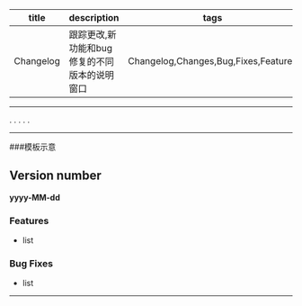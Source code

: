 
| title  | description | tags |
|--------|--------|--------|
| Changelog | 跟踪更改,新功能和bug修复的不同版本的说明窗口|    Changelog,Changes,Bug,Fixes,Features|

-----
.
.
.
.
.

-----
###模板示意
## Version number

**yyyy-MM-dd**

### Features

* list

### Bug Fixes

* list


<hr />